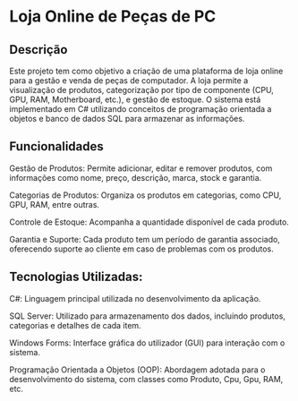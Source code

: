 # Loja Online de Peças de PC

## Descrição

Este projeto tem como objetivo a criação de uma plataforma de loja online para a gestão e venda de peças de computador. A loja permite a visualização de produtos, categorização por tipo de componente (CPU, GPU, RAM, Motherboard, etc.), e gestão de estoque. O sistema está implementado em C# utilizando conceitos de programação orientada a objetos e banco de dados SQL para armazenar as informações.

## Funcionalidades

Gestão de Produtos: Permite adicionar, editar e remover produtos, com informações como nome, preço, descrição, marca, stock e garantia.

Categorias de Produtos: Organiza os produtos em categorias, como CPU, GPU, RAM, entre outras.

Controle de Estoque: Acompanha a quantidade disponível de cada produto.

Garantia e Suporte: Cada produto tem um período de garantia associado, oferecendo suporte ao cliente em caso de problemas com os produtos.

## Tecnologias Utilizadas:

C#: Linguagem principal utilizada no desenvolvimento da aplicação.

SQL Server: Utilizado para armazenamento dos dados, incluindo produtos, categorias e detalhes de cada item.

Windows Forms: Interface gráfica do utilizador (GUI) para interação com o sistema.

Programação Orientada a Objetos (OOP): Abordagem adotada para o desenvolvimento do sistema, com classes como Produto, Cpu, Gpu, RAM, etc.
